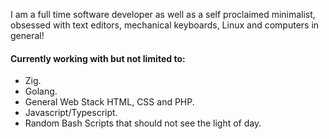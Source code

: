 I am a full time software developer as well as a self proclaimed minimalist, obsessed with text editors, mechanical keyboards, Linux and computers in general!

#### Currently working with but not limited to:
- Zig.
- Golang.
- General Web Stack HTML, CSS and PHP.
- Javascript/Typescript.
- Random Bash Scripts that should not see the light of day.
